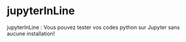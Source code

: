 # jupyterInLine
jupyterInLine : Vous pouvez tester vos codes python sur Jupyter sans aucune installation!
